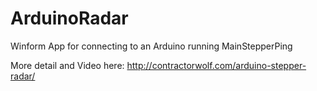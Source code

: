 # ArduinoRadar
Winform App for connecting to an Arduino running  MainStepperPing


More detail and Video here:
http://contractorwolf.com/arduino-stepper-radar/
